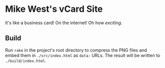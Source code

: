 # Mike West's vCard Site

It's like a business card!  On the internet!  Oh how _exciting_.

## Build

Run `rake` in the project's root directory to compress the PNG files and 
embed them in `./src/index.html` as `data:` URLs.  The result will be
written to `./build/index.html`.
